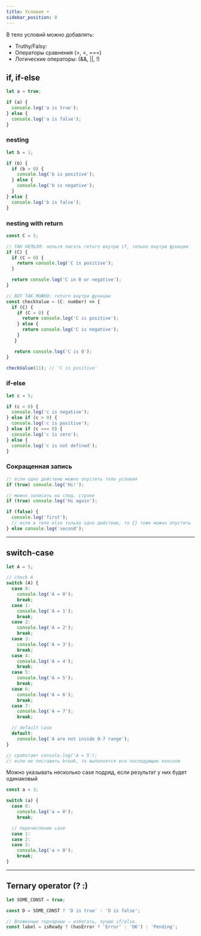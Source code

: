 ```yaml
---
title: Условия +
sidebar_position: 8
---
```


В тело условий можно добавлять:

- Truthy/Falsy:
- Операторы сравнения (>, <, ===)
- Логические операторы: (&&, ||, !)

## if, if-else

```js
let a = true;

if (a) {
  console.log('a is true');
} else {
  console.log('a is false');
}
```

### nesting

```js
let b = 1;

if (b) {
  if (b > 0) {
    console.log('b is positive');
  } else {
    console.log('b is negative');
  }
} else {
  console.log('b is false');
}
```

### nesting with return

```js
const C = 5;

// ТАК НЕЛЬЗЯ: нельзя писать return внутри if, только внутри функции
if (C) {
  if (C > 0) {
    return console.log('C is positive');
  }

  return console.log('C in 0 or negative');
}

// ВОТ ТАК МОЖНО: return внутри функции
const checkValue = (C: number) => {
  if (C) {
    if (C > 0) {
      return console.log('C is positive');
    } else {
      return console.log('C is negative');
    }
   }

   return console.log('C is 0');
}

checkValue(11); // 'C is positive'
```

### if-else

```js
let c = 5;

if (c < 0) {
  console.log('c is negative');
} else if (c > 0) {
  console.log('c is positive');
} else if (c === 0) {
  console.log('c is zero');
} else {
  console.log('c is not defined');
}
```

### Сокращенная запись

```js
// если одно действие можно опустить тело условия
if (true) console.log('Hi!');

// можно записать на след. строке
if (true) console.log('Hi again');

if (false) {
  console.log('first');
  // если в теле else только одно действие, то {} тоже можно опустить
} else console.log('second');
```

---

## switch-case

```js
let A = 5;

// check A
switch (A) {
  case 0:
    console.log('A = 0');
    break;
  case 1:
    console.log('A = 1');
    break;
  case 2:
    console.log('A = 2');
    break;
  case 3:
    console.log('A = 3');
    break;
  case 4:
    console.log('A = 4');
    break;
  case 5:
    console.log('A = 5');
    break;
  case 6:
    console.log('A = 6');
    break;
  case 7:
    console.log('A = 7');
    break;

  // default case
  default:
    console.log('A are not inside 0-7 range');
}

// сработает console.log('A = 5');
// если не поставить break, то выполнятся все последующие консоли
```

Можно указывать несколько case подряд, если результат у них будет одинаковый

```js
const a = 3;

switch (a) {
  case 0:
    console.log('a = 0');
    break;

  // перечисление case
  case 1:
  case 2:
  case 3:
    console.log('a > 0');
    break;
}
```

---

## Ternary operator (? :)

```js
let SOME_CONST = true;

const D = SOME_CONST ? 'D is true' : 'D is false';

// Вложенные тернарные — избегать, лучше if/else.
const label = isReady ? (hasError ? 'Error' : 'OK') : 'Pending';
```
